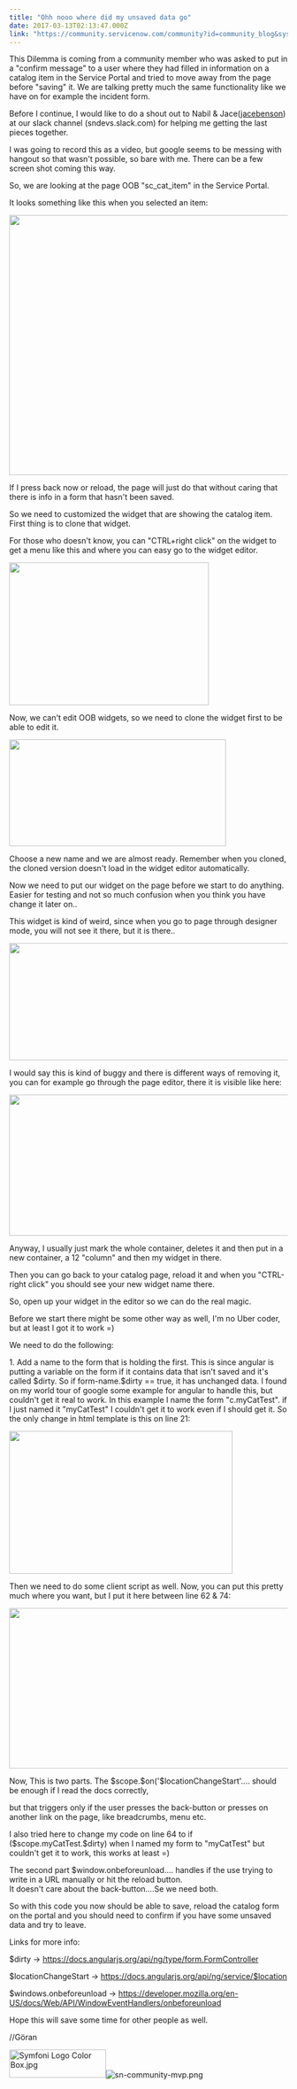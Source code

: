 ```yaml
---
title: "Ohh nooo where did my unsaved data go"
date: 2017-03-13T02:13:47.000Z
link: "https://community.servicenow.com/community?id=community_blog&sys_id=e01eae2ddbd0dbc01dcaf3231f96194c"
---
```

<p>This Dilemma is coming from a community member who was asked to put in a "confirm message" to a user where they had filled in information on a catalog item in the Service Portal and tried to move away from the page before "saving" it. We are talking pretty much the same functionality like we have on for example the incident form.</p><p></p><p>Before I continue, I would like to do a shout out to Nabil &amp; Jace(<a title="jacebenson" __default_attr="2082" __jive_macro_name="user" _jive_internal="true" class="jive_macro jive_macro_user" data-orig-content="jacebenson" data-renderedposition="73_409_92_16" href="/community?id=community_user_profile&user=d6625a69dbd81fc09c9ffb651f9619fc">jacebenson</a>) at our slack channel (sndevs.slack.com) for helping me getting the last pieces together.</p><p></p><p>I was going to record this as a video, but google seems to be messing with hangout so that wasn't possible, so bare with me. There can be a few screen shot coming this way.</p><p></p><p>So, we are looking at the page OOB "sc_cat_item" in the Service Portal.</p><p></p><p>It looks something like this when you selected an item:</p><p><img   class="image-1 jive-image" height="470" src="ac828002db18db048c8ef4621f9619ba.iix" style="width: 524px; height: 469.91px;" width="524"/></p><p></p><p>If I press back now or reload, the page will just do that without caring that there is info in a form that hasn't been saved.</p><p></p><p>So we need to customized the widget that are showing the catalog item. First thing is to clone that widget.</p><p>For those who doesn't know, you can "CTRL+right click" on the widget to get a menu like this and where you can easy go to the widget editor.</p><p><img   class="image-2 jive-image" height="258" src="b328ad0edb58d7041dcaf3231f9619ec.iix" style="width: 361px; height: 257.358px;" width="361"/></p><p>Now, we can't edit OOB widgets, so we need to clone the widget first to be able to edit it.</p><p><img   class="image-3 jive-image" height="194" src="266181c6db1897041dcaf3231f96196a.iix" style="width: 392px; height: 193.747px;" width="392"/></p><p>Choose a new name and we are almost ready. Remember when you cloned, the cloned version doesn't load in the widget editor automatically.</p><p></p><p>Now we need to put our widget on the page before we start to do anything. Easier for testing and not so much confusion when you think you have change it later on..</p><p>This widget is kind of weird, since when you go to page through designer mode, you will not see it there, but it is there..</p><p><img   class="jive-image image-4" height="211" src="006e5c4edb1c1f048c8ef4621f9619cd.iix" style="width: 572px; height: 211.271px;" width="572"/></p><p>I would say this is kind of buggy and there is different ways of removing it, you can for example go through the page editor, there it is visible like here:</p><p><img   class="image-5 jive-image" height="255" src="4bdd7bb5db141304b322f4621f9619c4.iix" style="width: 557px; height: 255.142px;" width="557"/></p><p></p><p>Anyway, I usually just mark the whole container, deletes it and then put in a new container, a 12 "column" and then my widget in there.</p><p>Then you can go back to your catalog page, reload it and when you "CTRL-right click" you should see your new widget name there.</p><p></p><p>So, open up your widget in the editor so we can do the real magic.</p><p></p><p>Before we start there might be some other way as well, I'm no Uber coder, but at least I got it to work =)</p><p>We need to do the following:</p><p></p><p>1. Add a name to the form that is holding the first. This is since angular is putting a variable on the form if it contains data that isn't saved and it's called $dirty. So if form-name.$dirty == true, it has unchanged data. I found on my world tour of google some example for angular to handle this, but couldn't get it real to work. In this example I name the form "c.myCatTest". if I just named it "myCatTest" I couldn't get it to work even if I should get it. So the only change in html template is this on line 21:</p><p><img   class="image-6 jive-image" height="258" src="9b41e942dbdc1b04ed6af3231f96197b.iix" style="width: 404px; height: 258.69px;" width="404"/></p><p></p><p>Then we need to do some client script as well. Now, you can put this pretty much where you want, but I put it here between line 62 &amp; 74:</p><p><img   class="image-7 jive-image" height="290" src="4113c18edbd01b04ed6af3231f9619a5.iix" style="width: 593px; height: 289.805px;" width="593"/></p><p></p><p>Now, This is two parts. The $scope.$on('$locationChangeStart'.... should be enough if I read the docs correctly,</p><p>but that triggers only if the user presses the back-button or presses on another link on the page, like breadcrumbs, menu etc.</p><p>I also tried here to change my code on line 64 to if ($scope.myCatTest.$dirty) when I named my form to "myCatTest" but couldn't get it to work, this works at least =)</p><p></p><p></p><p>The second part $window.onbeforeunload.... handles if the use trying to write in a URL manually or hit the reload button. <br/>It doesn't care about the back-button....Se we need both.</p><p></p><p>So with this code you now should be able to save, reload the catalog form on the portal and you should need to confirm if you have some unsaved data and try to leave.</p><p></p><p></p><p>Links for more info:</p><p>$dirty -&gt; <a href="https://docs.angularjs.org/api/ng/type/form.FormController" title="https://docs.angularjs.org/api/ng/type/form.FormController">https://docs.angularjs.org/api/ng/type/form.FormController</a></p><p>$locationChangeStart -&gt; <a href="https://docs.angularjs.org/api/ng/service/$location" title="https://docs.angularjs.org/api/ng/service/$location">https://docs.angularjs.org/api/ng/service/$location</a></p><p>$windows.onbeforeunload -&gt; <a href="https://developer.mozilla.org/en-US/docs/Web/API/WindowEventHandlers/onbeforeunload" title="https://developer.mozilla.org/en-US/docs/Web/API/WindowEventHandlers/onbeforeunload">https://developer.mozilla.org/en-US/docs/Web/API/WindowEventHandlers/onbeforeunload</a></p><p></p><p>Hope this will save some time for other people as well.</p><p></p><p>//Göran</p><p></p><p><img   alt="Symfoni Logo Color Box.jpg" class="image-8 jive-image" height="51" src="74df98c2dbd85344e9737a9e0f9619ca.iix" style="width: 175px; height: 51.1792px;" width="175"/><img   alt="sn-community-mvp.png" class="image-9 jive-image" src="11ccbff1db501344e9737a9e0f961916.iix" style="width: auto; height: auto;"/></p>